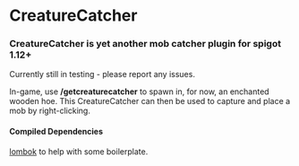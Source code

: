 # CreatureCatcher

### CreatureCatcher is yet another mob catcher plugin for spigot 1.12+  
Currently still in testing - please report any issues.

In-game, use **/getcreaturecatcher** to spawn in, for now, an enchanted wooden hoe.  This CreatureCatcher can then be used to capture and place a mob by right-clicking.


#### Compiled Dependencies
[lombok](https://projectlombok.org/) to help with some boilerplate.